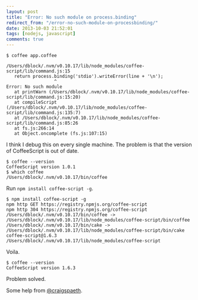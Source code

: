 ```yaml
---
layout: post
title: "Error: No such module on process.binding"
redirect_from: "/error-no-such-module-on-processbinding/"
date: 2013-10-03 21:52:01
tags: [nodejs, javascript]
comments: true
---
```


```
$ coffee app.coffee

/Users/dblock/.nvm/v0.10.17/lib/node_modules/coffee-script/lib/command.js:15
   return process.binding('stdio').writeError(line + '\n');
                  ^
Error: No such module
   at printWarn (/Users/dblock/.nvm/v0.10.17/lib/node_modules/coffee-script/lib/command.js:15:20)
   at compileScript (/Users/dblock/.nvm/v0.10.17/lib/node_modules/coffee-script/lib/command.js:135:7)
   at /Users/dblock/.nvm/v0.10.17/lib/node_modules/coffee-script/lib/command.js:85:26
   at fs.js:266:14
   at Object.oncomplete (fs.js:107:15)
```

I think I debug this on every single machine. The problem is that the version of CoffeeScript is out of date.

```
$ coffee --version
CoffeeScript version 1.0.1
$ which coffee
/Users/dblock/.nvm/v0.10.17/bin/coffee
```

Run `npm install coffee-script -g`.

```
$ npm install coffee-script -g
npm http GET https://registry.npmjs.org/coffee-script
npm http 304 https://registry.npmjs.org/coffee-script
/Users/dblock/.nvm/v0.10.17/bin/coffee -> /Users/dblock/.nvm/v0.10.17/lib/node_modules/coffee-script/bin/coffee
/Users/dblock/.nvm/v0.10.17/bin/cake -> /Users/dblock/.nvm/v0.10.17/lib/node_modules/coffee-script/bin/cake
coffee-script@1.6.3 /Users/dblock/.nvm/v0.10.17/lib/node_modules/coffee-script
```

Voila.

```
$ coffee --version
CoffeeScript version 1.6.3
```

Problem solved.

Some help from [@craigspaeth](http://twitter.com/craigspaeth).
